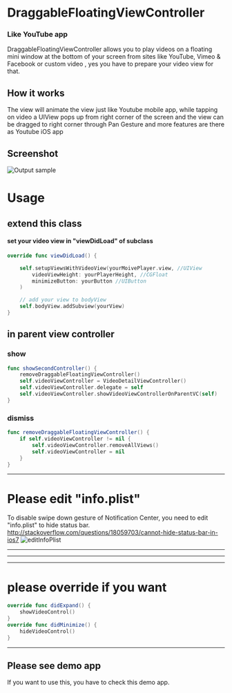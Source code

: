 


# DraggableFloatingViewController

### Like YouTube app

DraggableFloatingViewController allows you to play videos on a floating mini window at the bottom of your screen from sites like YouTube, Vimeo & Facebook or custom video , yes you have to prepare your video view for that.


How it works
------------
The view will animate the view just like Youtube mobile app, while tapping on video a UIView pops up from right corner of the screen and the view can be dragged to  right corner through Pan Gesture and more features are there as Youtube iOS app


Screenshot
------------
 ![Output sample](https://github.com/entotsu/DraggableFloatingViewController/raw/master/Screenshot2.gif)



# Usage


## extend this class

#### set your video view in "viewDidLoad" of subclass

```swift
override func viewDidLoad() {

    self.setupViewsWithVideoView(yourMoivePlayer.view, //UIView
        videoViewHeight: yourPlayerHeight, //CGFloat
        minimizeButton: yourButton //UIButton
    )

    // add your view to bodyView
    self.bodyView.addSubview(yourView)
}
```

## in parent view controller

### show

```swift
func showSecondController() {
    removeDraggableFloatingViewController()
    self.videoViewController = VideoDetailViewController()
    self.videoViewController.delegate = self
    self.videoViewController.showVideoViewControllerOnParentVC(self)
}
```


### dismiss

```swift
func removeDraggableFloatingViewController() {
    if self.videoViewController != nil {
        self.videoViewController.removeAllViews()
        self.videoViewController = nil
    }
}
```




--------------------------------------------------


# Please edit "info.plist"
To disable swipe down gesture of Notification Center, you need to edit "info.plist" to hide status bar.
http://stackoverflow.com/questions/18059703/cannot-hide-status-bar-in-ios7
![editInfoPlist](http://i.stack.imgur.com/dM32P.png "editInfoPlist")


--------------------------------------------------

--------------------------------------------------

--------------------------------------------------
# please override if you want
```swift
override func didExpand() {
    showVideoControl()
}
override func didMinimize() {
    hideVideoControl()
}
```

-------------------------------------------------------

## Please see demo app
If you want to use this, you have to check this demo app.


<!--
## Minimam example Classes

### Minimam subclass

```swift
class VideoDetailViewController: DraggableFloatingViewController {

    var moviePlayer: MPMoviePlayerController!

    override func viewDidLoad() {
        super.viewDidLoad()

        // prepare your video player
        moviePlayer = MPMoviePlayerController()

        // prepare your closing button
        let foldBtn = UIButton()
        foldBtn.frame = CGRect(x: 0, y: 0, width: 44, height: 44)
        foldBtn.setImage(UIImage(named: "DownArrow"), forState: UIControlState.Normal)

        // please call this in "viewDidLoad"
        self.setupViewsWithVideoView(moviePlayer.view,
            videoViewHeight: 160,
            foldButton: foldBtn
        );

        // you can add sub views on bodyView
        let testView = UILabel()
        testView.frame = CGRect(x: 20, y: 20, width: 100, height: 40)
        testView.text = "test view"
        self.bodyView.addSubview(testView)
    }

    // please override if you want
    override func didExpand() {
        showVideoControl()
    }
    override func didMinimize() {
        hideVideoControl()
    }
}
```


### Minimam parent view controller

```swift
class FirstViewController: UIViewController , DraggableFloatingViewControllerDelegate {

    var videoViewController: VideoDetailViewController!

    @IBAction func onTapButton(sender: AnyObject) {
        self.showSecondController()
    }

    override func viewWillDisappear(animated: Bool) {
        // when go to fullscreen, this is also called
        if !self.videoViewController.isFullScreen() {
            removeDraggableFloatingViewController()
        }
    }

    func showSecondController() {
        removeDraggableFloatingViewController()
        self.videoViewController = VideoDetailViewController()
        self.videoViewController.delegate = self
        self.videoViewController.showVideoViewControllerOnParentVC(self)
    }

    // DraggableFloatingViewControllerDelegate
    func removeDraggableFloatingViewController() {
        if self.videoViewController != nil {
            self.videoViewController.removeAllViews()
            self.videoViewController = nil
        }
    }
}
```
-->